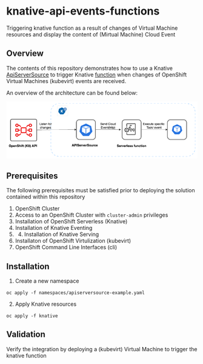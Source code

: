 # knative-api-events-functions

Triggering knative function as a result of changes of Virtual Machine resources and display the content of (Mirtual Machine) Cloud Event

## Overview

The contents of this repository demonstrates how to use a Knative [ApiServerSource](https://knative.dev/docs/eventing/sources/apiserversource/) to trigger Knative [function](https://knative.dev/docs/functions/) when changes of OpenShift Virtual Machines (kubevirt) events are received.

An overview of the architecture can be found below:

![Overall Architecture](/images/architecture.png)

## Prerequisites

The following prerequisites must be satisfied prior to deploying the solution contained within this repository

1. OpenShift Cluster
2. Access to an OpenShift Cluster with `cluster-admin` privileges
3. Installation of OpenShift Serverless (Knative)
4. Installation of Knative Eventing
5. 4. Installation of Knative Serving
6. Installaton of OpenShift Virtulization (kubevirt)
7. OpenShift  Command Line Interfaces (cli) 

## Installation

1. Create a new namespace 

```shell
oc apply -f namespaces/apiserversource-example.yaml
```

2. Apply Knative resources

```shell
oc apply -f knative
```

## Validation
Verify the integration by deploying a (kubevirt) Virtual Machine  to trigger the knative function
